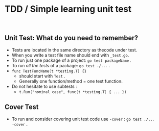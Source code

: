 
# TDD / Simple learning unit test
<br>

## Unit Test: What do you need to remember?
- Tests are located in the same directory as thecode under test.
- When you write a test file name should end with `_test.go`. 
- To run just one package of a project: `go test packageName` .
- To run *all the tests* of a package: `go test ./...` .
- `func TestFuncName(t *testing.T) {}`
    - should start with `Test` .
    - Generally one function/method = one test function.
- Do not hesitate to use subtests :
    - `t.Run("nominal case", func(t *testing.T) { ... }) `

## Cover Test
- To run and consider covering unit test code use `-cover` : `go test ./... -cover` .

